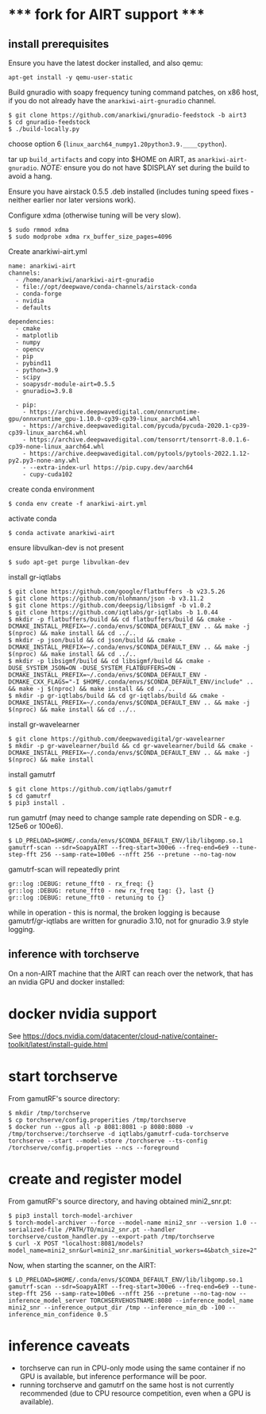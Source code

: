 # *** fork for AIRT support ***

## install prerequisites

Ensure you have the latest docker installed, and also qemu:

```apt-get install -y qemu-user-static```

Build gnuradio with soapy frequency tuning command patches, on x86 host,
if you do not already have the ```anarkiwi-airt-gnuradio``` channel.

```
$ git clone https://github.com/anarkiwi/gnuradio-feedstock -b airt3
$ cd gnuradio-feedstock
$ ./build-locally.py
```

choose option 6 (```linux_aarch64_numpy1.20python3.9.____cpython```).

tar up ```build_artifacts``` and copy into $HOME on AIRT, as ```anarkiwi-airt-gnuradio```.
*NOTE:* ensure you do not have $DISPLAY set during the build to avoid a hang.

Ensure you have airstack 0.5.5 .deb installed (includes tuning speed fixes - neither earlier nor later versions work).

Configure xdma (otherwise tuning will be very slow).

```
$ sudo rmmod xdma
$ sudo modprobe xdma rx_buffer_size_pages=4096
```

Create anarkiwi-airt.yml

```
name: anarkiwi-airt
channels:
  - /home/anarkiwi/anarkiwi-airt-gnuradio
  - file://opt/deepwave/conda-channels/airstack-conda
  - conda-forge
  - nvidia
  - defaults

dependencies:
  - cmake
  - matplotlib
  - numpy
  - opencv
  - pip
  - pybind11
  - python=3.9
  - scipy
  - soapysdr-module-airt=0.5.5
  - gnuradio=3.9.8

  - pip:
    - https://archive.deepwavedigital.com/onnxruntime-gpu/onnxruntime_gpu-1.10.0-cp39-cp39-linux_aarch64.whl
    - https://archive.deepwavedigital.com/pycuda/pycuda-2020.1-cp39-cp39-linux_aarch64.whl
    - https://archive.deepwavedigital.com/tensorrt/tensorrt-8.0.1.6-cp39-none-linux_aarch64.whl
    - https://archive.deepwavedigital.com/pytools/pytools-2022.1.12-py2.py3-none-any.whl
    - --extra-index-url https://pip.cupy.dev/aarch64
    - cupy-cuda102
```

create conda environment

```
$ conda env create -f anarkiwi-airt.yml
```

activate conda

```
$ conda activate anarkiwi-airt
```

ensure libvulkan-dev is not present

```
$ sudo apt-get purge libvulkan-dev
```

install gr-iqtlabs

```
$ git clone https://github.com/google/flatbuffers -b v23.5.26
$ git clone https://github.com/nlohmann/json -b v3.11.2
$ git clone https://github.com/deepsig/libsigmf -b v1.0.2
$ git clone https://github.com/iqtlabs/gr-iqtlabs -b 1.0.44
$ mkdir -p flatbuffers/build && cd flatbuffers/build && cmake -DCMAKE_INSTALL_PREFIX=~/.conda/envs/$CONDA_DEFAULT_ENV .. && make -j $(nproc) && make install && cd ../..
$ mkdir -p json/build && cd json/build && cmake -DCMAKE_INSTALL_PREFIX=~/.conda/envs/$CONDA_DEFAULT_ENV .. && make -j $(nproc) && make install && cd ../..
$ mkdir -p libsigmf/build && cd libsigmf/build && cmake -DUSE_SYSTEM_JSON=ON -DUSE_SYSTEM_FLATBUFFERS=ON -DCMAKE_INSTALL_PREFIX=~/.conda/envs/$CONDA_DEFAULT_ENV -DCMAKE_CXX_FLAGS="-I $HOME/.conda/envs/$CONDA_DEFAULT_ENV/include" .. && make -j $(nproc) && make install && cd ../..
$ mkdir -p gr-iqtlabs/build && cd gr-iqtlabs/build && cmake -DCMAKE_INSTALL_PREFIX=~/.conda/envs/$CONDA_DEFAULT_ENV .. && make -j $(nproc) && make install && cd ../..
```

install gr-wavelearner

```
$ git clone https://github.com/deepwavedigital/gr-wavelearner
$ mkdir -p gr-wavelearner/build && cd gr-wavelearner/build && cmake -DCMAKE_INSTALL_PREFIX=~/.conda/envs/$CONDA_DEFAULT_ENV .. && make -j $(nproc) && make install
```

install gamutrf

```
$ git clone https://github.com/iqtlabs/gamutrf
$ cd gamutrf
$ pip3 install .
```

run gamutrf (may need to change sample rate depending on SDR - e.g. 125e6 or 100e6).

```
$ LD_PRELOAD=$HOME/.conda/envs/$CONDA_DEFAULT_ENV/lib/libgomp.so.1 gamutrf-scan --sdr=SoapyAIRT --freq-start=300e6 --freq-end=6e9 --tune-step-fft 256 --samp-rate=100e6 --nfft 256 --pretune --no-tag-now
```

gamutrf-scan will repeatedly print

```
gr::log :DEBUG: retune_fft0 - rx_freq: {}
gr::log :DEBUG: retune_fft0 - new rx_freq tag: {}, last {}
gr::log :DEBUG: retune_fft0 - retuning to {}
```

while in operation - this is normal, the broken logging is because gamutrf/gr-iqtlabs are written for gnuradio 3.10, not for gnuradio 3.9 style logging.


## inference with torchserve

On a non-AIRT machine that the AIRT can reach over the network, that has an nvidia GPU and docker installed:

# docker nvidia support

See https://docs.nvidia.com/datacenter/cloud-native/container-toolkit/latest/install-guide.html

# start torchserve

From gamutRF's source directory:

```
$ mkdir /tmp/torchserve
$ cp torchserve/config.properities /tmp/torchserve
$ docker run --gpus all -p 8081:8081 -p 8080:8080 -v /tmp/torchserve:/torchserve -d iqtlabs/gamutrf-cuda-torchserve torchserve --start --model-store /torchserve --ts-config /torchserve/config.properties --ncs --foreground
```

# create and register model

From gamutRF's source directory, and having obtained mini2_snr.pt:

```
$ pip3 install torch-model-archiver
$ torch-model-archiver --force --model-name mini2_snr --version 1.0 --serialized-file /PATH/TO/mini2_snr.pt --handler torchserve/custom_handler.py --export-path /tmp/torchserve
$ curl -X POST "localhost:8081/models?model_name=mini2_snr&url=mini2_snr.mar&initial_workers=4&batch_size=2"
```

Now, when starting the scanner, on the AIRT:

```
$ LD_PRELOAD=$HOME/.conda/envs/$CONDA_DEFAULT_ENV/lib/libgomp.so.1 gamutrf-scan --sdr=SoapyAIRT --freq-start=300e6 --freq-end=6e9 --tune-step-fft 256 --samp-rate=100e6 --nfft 256 --pretune --no-tag-now --inference_model_server TORCHSERVEHOSTNAME:8080 --inference_model_name mini2_snr --inference_output_dir /tmp --inference_min_db -100 --inference_min_confidence 0.5
```

# inference caveats

* torchserve can run in CPU-only mode using the same container if no GPU is available, but inference performance will be poor.
* running torchserve and gamutrf on the same host is not currently recommended (due to CPU resource competition, even when a GPU is available).
